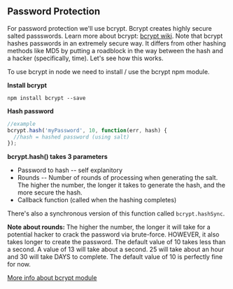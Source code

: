 ## Password Protection

For password protection we'll use bcrypt. Bcrypt creates highly secure salted passswords. Learn more about bcrypt: [bcrypt wiki](http://en.wikipedia.org/wiki/Bcrypt). Note that bcrypt hashes passwords in an extremely secure way. It differs from other hashing methods like MD5 by putting a roadblock in the way between the hash and a hacker (specifically, time). Let's see how this works.

To use bcrypt in node we need to install / use the bcrypt npm module.

**Install bcrypt**

```
npm install bcrypt --save
```

**Hash password**

```js
//example
bcrypt.hash('myPassword', 10, function(err, hash) {
  //hash = hashed password (using salt)
});
```

**bcrypt.hash() takes 3 parameters**

* Password to hash -- self explanitory
* Rounds -- Number of rounds of processing when generating the salt. The higher the number, the longer it takes to generate the hash, and the more secure the hash.
* Callback function (called when the hashing completes)

There's also a synchronous version of this function called `bcrypt.hashSync`.

**Note about rounds:** The higher the number, the longer it will take for a potential hacker to crack the password via brute-force. HOWEVER, it also takes longer to create the password. The default value of 10 takes less than a second. A value of 13 will take about a second. 25 will take about an hour and 30 will take DAYS to complete. The default value of 10 is perfectly fine for now.

[More info about bcrypt module](https://www.npmjs.com/package/bcrypt)
